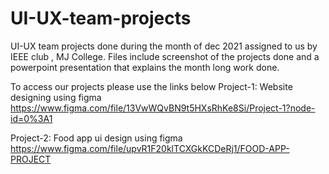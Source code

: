 # UI-UX-team-projects
UI-UX team projects done during the month of dec 2021 assigned to us by IEEE club , MJ College.
Files include screenshot of the projects done and a powerpoint presentation that explains the month long work done.

To access our projects please use the links below
Project-1: Website designing using figma
https://www.figma.com/file/13VwWQvBN9t5HXsRhKe8Si/Project-1?node-id=0%3A1

Project-2: Food app ui design using figma
https://www.figma.com/file/upvR1F20klTCXGkKCDeRj1/FOOD-APP-PROJECT
